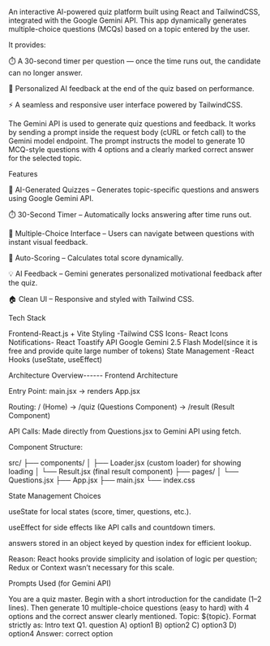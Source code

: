  An interactive AI-powered quiz platform built using React and TailwindCSS, integrated with the Google Gemini API.
This app dynamically generates multiple-choice questions (MCQs) based on a topic entered by the user.

It provides:

⏱️ A 30-second timer per question — once the time runs out, the candidate can no longer answer.

🤖 Personalized AI feedback at the end of the quiz based on performance.

⚡ A seamless and responsive user interface powered by TailwindCSS.

The Gemini API is used to generate quiz questions and feedback.
It works by sending a prompt inside the request body (cURL or fetch call) to the Gemini model endpoint.
The prompt instructs the model to generate 10 MCQ-style questions with 4 options and a clearly marked correct answer for the selected topic.

Features

💬 AI-Generated Quizzes – Generates topic-specific questions and answers using Google Gemini API.

⏱️ 30-Second Timer – Automatically locks answering after time runs out.

🧩 Multiple-Choice Interface – Users can navigate between questions with instant visual feedback.

🎯 Auto-Scoring – Calculates total score dynamically.

💡 AI Feedback – Gemini generates personalized motivational feedback after the quiz.

🏠 Clean UI – Responsive and styled with Tailwind CSS.

Tech Stack

Frontend-React.js + Vite
Styling	-Tailwind CSS
Icons-	React Icons
Notifications-	React Toastify
API	Google Gemini 2.5 Flash Model(since it is free and provide quite large number of tokens)
State Management	-React Hooks (useState, useEffect)


Architecture Overview------
Frontend Architecture

Entry Point: main.jsx → renders App.jsx

Routing: / (Home) → /quiz (Questions Component) → /result (Result Component)

API Calls: Made directly from Questions.jsx to Gemini API using fetch.

Component Structure:

src/
├── components/
│   ├── Loader.jsx (custom loader) for showing loading
│   └── Result.jsx (final result component)
├── pages/
│   └── Questions.jsx
├── App.jsx
├── main.jsx
└── index.css


State Management Choices

useState for local states (score, timer, questions, etc.).

useEffect for side effects like API calls and countdown timers.

answers stored in an object keyed by question index for efficient lookup.

Reason: React hooks provide simplicity and isolation of logic per question; Redux or Context wasn’t necessary for this scale.

Prompts Used (for Gemini API)

You are a quiz master.
Begin with a short introduction for the candidate (1–2 lines).
Then generate 10 multiple-choice questions (easy to hard) with 4 options and the correct answer clearly mentioned.
Topic: ${topic}.
Format strictly as:
Intro text
Q1. question
A) option1
B) option2
C) option3
D) option4
Answer: correct option




